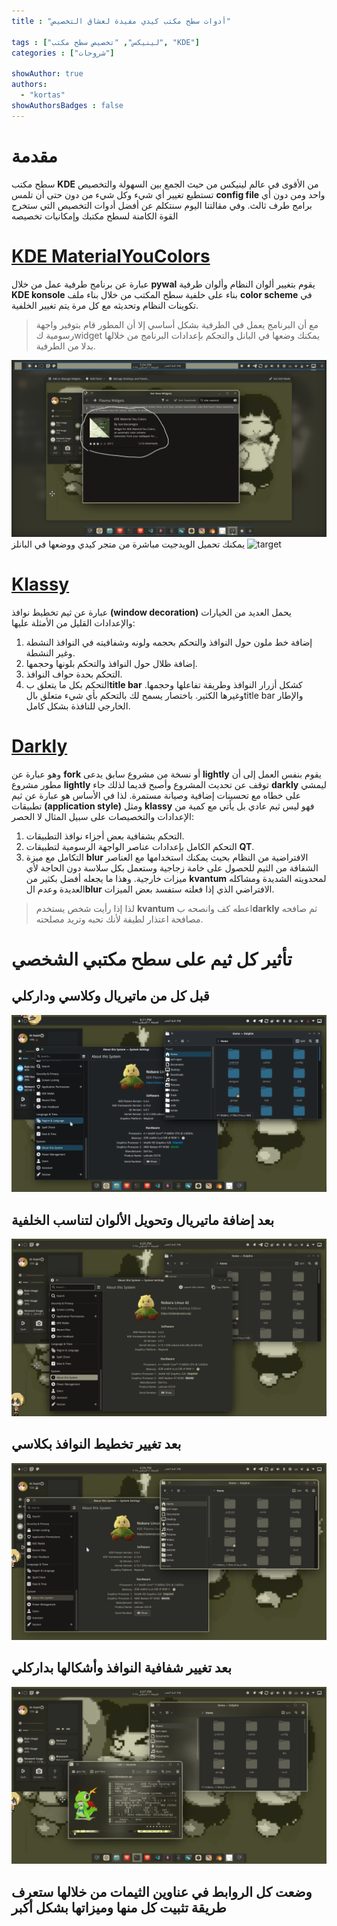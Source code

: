 ```yaml
---
title : "أدوات سطح مكتب كيدي مفيدة لعشاق التخصيص"

tags : ["لينيكس", "تخصيص سطح مكتب", "KDE"]
categories : ["شروحات"]

showAuthor: true
authors:
  - "kortas"
showAuthorsBadges : false 
---
```


# مقدمة
سطح مكتب **KDE** من الأقوى في عالم لينيكس من حيث الجمع بين السهولة والتخصيص تستطيع تغيير أي شيء وكل شيء من دون حتى أن تلمس **config file**  واحد ومن دون أي برامج طرف ثالث. وفي مقالتنا اليوم سنتكلم عن أفضل أدوات التخصيص التي ستخرج القوة الكامنة لسطح مكتبك وإمكانيات تخصيصه

# [KDE MaterialYouColors](https://github.com/luisbocanegra/kde-material-you-colors)
عبارة عن برنامج طرفية  عمل من خلال **pywal** يقوم بتغيير ألوان النظام وألوان طرفية **KDE konsole** بناء على خلفية سطح المكتب من خلال بناء ملف **color scheme** في تكوينات النظام وتحديثه مع كل مرة يتم تغيير الخلفية.

>مع أن البرنامج يعمل في الطرفية بشكل أساسي إلا أن المطور قام بتوفير واجهة رسومية كwidget يمكنك وضعها في البانل والتجكم بإعدادات البرنامج من خلالها بدلا من الطرفية.

![target](img/kde-screen.png)
يمكنك تحميل الويدجيت مباشرة من متجر كيدي ووضعها في البانلز
![target](img/colors.gif)

# [Klassy](https://github.com/paulmcauley/klassy)
عبارة عن ثيم تخطيط نوافذ **(window decoration)** يحمل العديد من الخيارات والإعدادات القليل من الأمثلة عليها:
1. إضافة خط ملون حول النوافذ والتحكم بحجمه ولونه وشفافيته في النوافذ النشطة وغير النشطة.
2. إضافة ظلال حول النوافذ والتحكم بلونها وحجمها.
3. التحكم بحدة حواف النوافذ.
4. التحكم بكل ما يتعلق ب**title bar** كشكل أزرار النوافذ وطريقة تفاعلها وحجمها.
 وغيرها الكثير. باختصار يسمح لك بالتحكم بأي شيء متعلق بالtitle bar والإطار الخارجي للنافذة بشكل كامل.

# [Darkly](https://github.com/Bali10050/Darkly)
وهو عبارة عن **fork** أو نسخة من مشروع سابق يدعى **lightly** يقوم بنفس العمل إلى أن مطور مشروع **lightly** توقف عن تحديث المشروع وأصبح قديما لذلك جاء **darkly** ليمشي على خطاه مع تحسينات إضافية وصيانة مستمرة.
لذا في الأساس هو عبارة عن ثيم تطبيقات **(application style)** ومثل **klassy** فهو ليس ثيم عادي بل يأتي مع كمية من الإعدادات والتخصيصات على سبيل المثال لا الحصر:
1. التحكم بشفافية بعض أجزاء نوافذ التطبيقات.
2. التحكم الكامل بإعدادات عناصر الواجهة الرسومية لتطبيقات **QT**.
3.  التكامل مع ميزة **blur** الافتراضية من النظام بحيث يمكنك استخدامها مع العناصر الشفافة من الثيم للحصول على خامة زجاجية وستعمل بكل سلاسة دون الحاجة لأي ميزات خارجية.
وهذا ما يجعله أفضل بكثير من **kvantum** لمحدويته الشديدة ومشاكله العديدة وعدم ال**blur** الافتراضي الذي إذا فعلته ستفسد بعض الميزات.

>لذا إذا رأيت شخص يستخدم **kvantum** اعطه كف وانصحه ب**darkly** ثم صافحه مصافحة اعتذار لطيفة لأنك تحبه وتريد مصلحته.

# تأثير كل ثيم على سطح مكتبي الشخصي
## قبل كل من ماتيريال وكلاسي وداركلي
![target](img/0.png)
## بعد إضافة ماتيريال وتحويل الألوان لتناسب الخلفية
![target](img/1.png)
## بعد تغيير تخطيط النوافذ بكلاسي
![target](img/2.png)
## بعد تغيير شفافية النوافذ وأشكالها بداركلي

![target](img/3.png)

## وضعت كل الروابط في عناوين الثيمات  من خلالها ستعرف طريقة تثبيت كل منها وميزاتها بشكل أكبر
